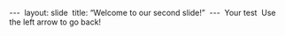 ---  
layout: slide  
title: “Welcome to our second slide!”  
---  Your test  
Use the left arrow to go back!  
